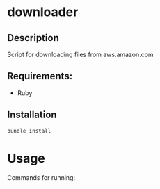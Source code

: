 # downloader

## Description

Script for downloading files from aws.amazon.com

## Requirements:

* Ruby

## Installation

```bundle install```

# Usage

Commands for running:
